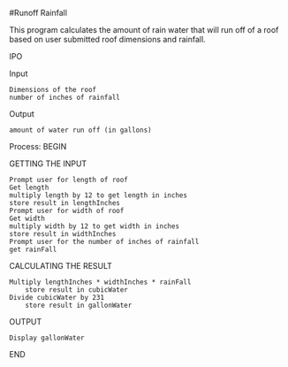 #Runoff Rainfall

This program calculates the amount of rain water that will run off of a roof based on user submitted roof dimensions and rainfall.    
    


IPO

Input

    Dimensions of the roof
    number of inches of rainfall

Output
    
    amount of water run off (in gallons)

Process:
BEGIN

GETTING THE INPUT
    
    Prompt user for length of roof
	Get length
	multiply length by 12 to get length in inches
	store result in lengthInches
	Prompt user for width of roof
	Get width
	multiply width by 12 to get width in inches
	store result in widthInches
	Prompt user for the number of inches of rainfall
	get rainFall

CALCULATING THE RESULT
	
	Multiply lengthInches * widthInches * rainFall
		store result in cubicWater
	Divide cubicWater by 231
		store result in gallonWater

OUTPUT
	
	Display gallonWater

END

